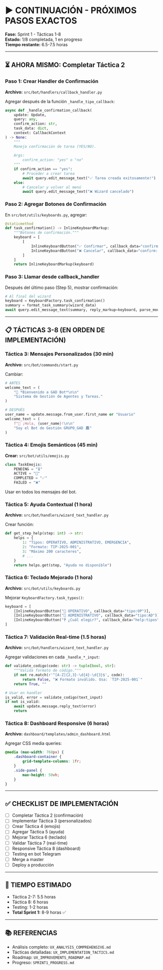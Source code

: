# ▶️ CONTINUACIÓN - PRÓXIMOS PASOS EXACTOS

**Fase:** Sprint 1 - Tácticas 1-8  
**Estado:** 1/8 completada, 1 en progreso  
**Tiempo restante:** 6.5-7.5 horas

---

## ⏳ AHORA MISMO: Completar Táctica 2

### Paso 1: Crear Handler de Confirmación

**Archivo:** `src/bot/handlers/callback_handler.py`

Agregar después de la función `_handle_tipo_callback`:

```python
async def _handle_confirmation_callback(
    update: Update,
    query: any,
    confirm_action: str,
    task_data: dict,
    context: CallbackContext
) -> None:
    """
    Maneja confirmación de tarea (YES/NO).
    
    Args:
        confirm_action: "yes" o "no"
    """
    if confirm_action == "yes":
        # Proceder a crear tarea
        await query.edit_message_text("✅ Tarea creada exitosamente!")
    else:
        # Cancelar y volver al menú
        await query.edit_message_text("❌ Wizard cancelado")
```

### Paso 2: Agregar Botones de Confirmación

En `src/bot/utils/keyboards.py`, agregar:

```python
@staticmethod
def task_confirmation() -> InlineKeyboardMarkup:
    """Botones de confirmación."""
    keyboard = [
        [
            InlineKeyboardButton("✅ Confirmar", callback_data="confirm:yes"),
            InlineKeyboardButton("❌ Cancelar", callback_data="confirm:no")
        ]
    ]
    return InlineKeyboardMarkup(keyboard)
```

### Paso 3: Llamar desde callback_handler

Después del último paso (Step 5), mostrar confirmación:

```python
# Al final del wizard
keyboard = KeyboardFactory.task_confirmation()
summary = format_task_summary(wizard_data)
await query.edit_message_text(summary, reply_markup=keyboard, parse_mode="Markdown")
```

---

## 📋 TÁCTICAS 3-8 (EN ORDEN DE IMPLEMENTACIÓN)

### Táctica 3: Mensajes Personalizados (30 min)

**Archivo:** `src/bot/commands/start.py`

Cambiar:
```python
# ANTES
welcome_text = (
    "🤖 *Bienvenido a GAD Bot*\n\n"
    "Sistema de Gestión de Agentes y Tareas."
)

# DESPUÉS
user_name = update.message.from_user.first_name or "Usuario"
welcome_text = (
    f"👋 ¡Hola, {user_name}!\n\n"
    "Soy el Bot de Gestión GRUPO_GAD 🏛️"
)
```

### Táctica 4: Emojis Semánticos (45 min)

**Crear:** `src/bot/utils/emojis.py`

```python
class TaskEmojis:
    PENDING = "⏳"
    ACTIVE = "🔄"
    COMPLETED = "✅"
    FAILED = "❌"
```

Usar en todos los mensajes del bot.

### Táctica 5: Ayuda Contextual (1 hora)

**Archivo:** `src/bot/handlers/wizard_text_handler.py`

Crear función:
```python
def get_step_help(step: int) -> str:
    helps = {
        1: "Tipos: OPERATIVO, ADMINISTRATIVO, EMERGENCIA",
        2: "Formato: TIP-2025-001",
        3: "Máximo 200 caracteres",
        # ...
    }
    return helps.get(step, "Ayuda no disponible")
```

### Táctica 6: Teclado Mejorado (1 hora)

**Archivo:** `src/bot/utils/keyboards.py`

Mejorar `KeyboardFactory.task_types()`:

```python
keyboard = [
    [InlineKeyboardButton("🔧 OPERATIVO", callback_data="tipo:OP")],
    [InlineKeyboardButton("📄 ADMINISTRATIVO", callback_data="tipo:AD")],
    [InlineKeyboardButton("❓ ¿Cuál elegir?", callback_data="help:tipos")],
]
```

### Táctica 7: Validación Real-time (1.5 horas)

**Archivo:** `src/bot/handlers/wizard_text_handler.py`

Agregar validaciones en cada `_handle_*_input`:

```python
def validate_codigo(code: str) -> tuple[bool, str]:
    """Valida formato de código."""
    if not re.match(r'^[A-Z]{2,3}-\d{4}-\d{3}$', code):
        return False, "❌ Formato inválido. Usa: `TIP-2025-001`"
    return True, ""

# Usar en handler
is_valid, error = validate_codigo(text_input)
if not is_valid:
    await update.message.reply_text(error)
    return
```

### Táctica 8: Dashboard Responsive (6 horas)

**Archivo:** `dashboard/templates/admin_dashboard.html`

Agregar CSS media queries:

```css
@media (max-width: 768px) {
    .dashboard-container {
        grid-template-columns: 1fr;
    }
    .side-panel {
        max-height: 50vh;
    }
}
```

---

## ✅ CHECKLIST DE IMPLEMENTACIÓN

- [ ] Completar Táctica 2 (confirmación)
- [ ] Implementar Táctica 3 (personalizados)
- [ ] Crear Táctica 4 (emojis)
- [ ] Agregar Táctica 5 (ayuda)
- [ ] Mejorar Táctica 6 (teclado)
- [ ] Validar Táctica 7 (real-time)
- [ ] Responsive Táctica 8 (dashboard)
- [ ] Testing en bot Telegram
- [ ] Merge a master
- [ ] Deploy a producción

---

## 🎯 TIEMPO ESTIMADO

- Táctica 2-7: 5.5 horas
- Táctica 8: 6 horas
- Testing: 1-2 horas
- **Total Sprint 1:** 8-9 horas ✅

---

## 📚 REFERENCIAS

- Análisis completo: `UX_ANALYSIS_COMPREHENSIVE.md`
- Tácticas detalladas: `UX_IMPLEMENTATION_TACTICS.md`
- Roadmap: `UX_IMPROVEMENTS_ROADMAP.md`
- Progreso: `SPRINT1_PROGRESS.md`

